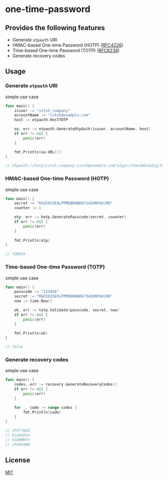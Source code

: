 # one-time-password

## Provides the following features
- Generate `otpauth` URI
- HMAC-based One-time Password (HOTP) ([RFC4226](https://tools.ietf.org/html/rfc4226))
- Time-based One-time Password (TOTP) ([RFC6238](https://tools.ietf.org/html/rfc6238))
- Generate recovery codes

## Usage
### Generate `otpauth` URI
simple use case
```go
func main() {
    issuer := "istsh_company"
    accountName := "istsh@example.com"
    host := otpauth.HostTOTP

    oa, err := otpauth.GenerateOtpAuth(issuer, accountName, host)
    if err != nil {
        panic(err)
    }

    fmt.Println(oa.URL())
}

// otpauth://hotp/istsh_company:istsh@example.com?algorithm=SHA1&digits=6&issuer=istsh_company&period=30&secret=RGUIO25EXLPPMEBDHND67342HNY6UJRD
```

### HMAC-based One-time Password (HOTP)
simple use case
```go
func main() {
    secret := "RGUIO25EXLPPMEBDHND67342HNY6UJRD"
    counter := 1

    otp, err := hotp.GeneratePasscode(secret, counter)
    if err != nil {
        panic(err)
    }
    
    fmt.Println(otp)
}

// 728019
```

### Time-based One-time Password (TOTP)
simple use case
```go
func main() {
    passcode := "123456"
    secret := "RGUIO25EXLPPMEBDHND67342HNY6UJRD"
    now := time.Now()

    ok, err := totp.Validate(passcode, secret, now)
    if err != nil {
        panic(err)
    }

    fmt.Println(ok)
}

// false
```

### Generate recovery codes
simple use case
```go
func main() {
    codes, err := recovery.GenerateRecoveryCodes()
    if err != nil {
        panic(err)
    }

    for _, code := range codes {
        fmt.Println(code)
    }
}

// zFXfrWdZ
// djyHvDve
// hxGRMHtt
// cPv0C0WR
```

## License
[MIT](https://github.com/istsh/one-time-password/blob/main/LICENSE)
